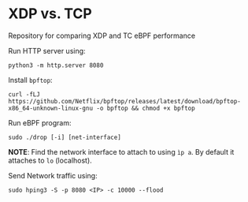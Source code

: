 # XDP vs. TCP 

Repository for comparing XDP and TC eBPF performance

Run HTTP server using:
```
python3 -m http.server 8080
```

Install `bpftop`: 
```
curl -fLJ https://github.com/Netflix/bpftop/releases/latest/download/bpftop-x86_64-unknown-linux-gnu -o bpftop && chmod +x bpftop
```

Run eBPF program:
```
sudo ./drop [-i] [net-interface]
```
**NOTE**: Find the network interface to attach to using `ìp a`. By default it attaches to `lo` (localhost).

Send Network traffic using:
```
sudo hping3 -S -p 8080 <IP> -c 10000 --flood
```
